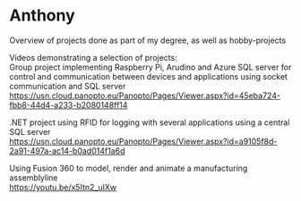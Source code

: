 # Anthony
Overview of projects done as part of my degree, as well as hobby-projects

Videos demonstrating a selection of projects:  
Group project implementing Raspberry Pi, Arudino and Azure SQL server for control and communication between devices and applications using socket communication and SQL server  
https://usn.cloud.panopto.eu/Panopto/Pages/Viewer.aspx?id=45eba724-fbb8-44d4-a233-b2080148ff14

.NET project using RFID for logging with several applications using a central SQL server  
https://usn.cloud.panopto.eu/Panopto/Pages/Viewer.aspx?id=a9105f8d-2a91-497a-ac14-b0ad014f1a6d

Using Fusion 360 to model, render and animate a manufacturing assemblyline  
https://youtu.be/x5Itn2_uIXw
